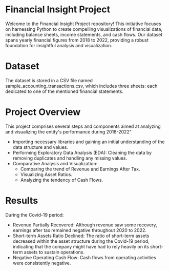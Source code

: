 # Financial Insight Project

Welcome to the Financial Insight Project repository! This initiative focuses on harnessing Python to create compelling visualizations of financial data, including balance sheets, income statements, and cash flows. Our dataset spans yearly financial figures from 2018 to 2022, providing a robust foundation for insightful analysis and visualization.

# Dataset
The dataset is stored in a CSV file named sample_accounting_transactions.csv, which includes three sheets: each dedicated to one of the mentioned financial statements.

# Project Overview
This project comprises several steps and components aimed at analyzing and visualizing the entity's performance during 2018-2022"
- Importing necessary libraries and gaining an initial understanding of the data structure and values.
- Performing Exploratory Data Analysis (EDA): Cleaning the data by removing duplicates and handling any missing values.
- Comparative Analysis and Visualization:
    + Comparing the trend of Revenue and Earnings After Tax.
    + Visualizing Asset Ratios.
    + Analyzing the tendency of Cash Flows.

# Results
During the Covid-19 period:
- Revenue Partially Recovered: Although revenue saw some recovery, earnings after tax remained negative throughout 2020 to 2022.
- Short-term Assets Ratio Declined: The ratio of short-term assets decreased within the asset structure during the Covid-19 period, indicating that the company might have had to rely heavily on its short-term assets to sustain operations.
- Negative Operating Cash Flow: Cash flows from operating activities were consistently negative.
